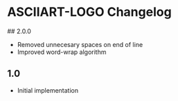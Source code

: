 # ASCIIART-LOGO Changelog

## 2.0.0

* Removed unnecesary spaces on end of line
* Improved word-wrap algorithm

## 1.0

* Initial implementation
